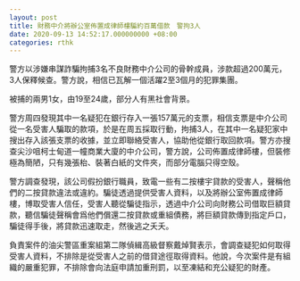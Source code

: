 ```yaml
---
layout: post
title: 財務中介將辦公室佈置成律師樓騙約百萬借款　警拘3人
date: 2020-09-13 14:52:17.000000000 +08:00
categories: rthk
---
```


警方以涉嫌串謀詐騙拘捕3名不良財務中介公司的骨幹成員，涉款超過200萬元，3人保釋候查。警方說，相信已瓦解一個活躍2至3個月的犯罪集團。

被捕的兩男1女，由19至24歲，部分人有黑社會背景。

警方周四發現其中一名疑犯在銀行存入一張157萬元的支票，相信支票是中介公司從一名受害人騙取的款項，於是在周五採取行動，拘捕3人，在其中一名疑犯家中搜出存入該張支票的收據，並立即聯絡受害人，協助他從銀行取回款項。警方亦搜查尖沙咀柯士甸道一幢商業大廈的中介公司，警方說，公司佈置成律師樓，但裝修極為簡陋，只有幾張枱、裝著白紙的文件夾，而部分電腦只得空殼。

警方調查發現，該公司假扮銀行職員，致電一些有二按樓宇貸款的受害人，聲稱他們的二按貸款違法或違約。騙徒透過提供受害人資料，以及將辦公室佈置成律師樓，博取受害人信任，受害人聽從騙徒指示，透過中介公司向財務公司借取巨額貸款，聽信騙徒聲稱會爲他們償還二按貸款或重組債務，將巨額貸款傳到指定戶口，騙徒得手後，將貸款迅速取走，然後逃之夭夭。

負責案件的油尖警區重案組第二隊偵緝高級督察戴焯賢表示，會調查疑犯如何取得受害人資料，不排除是從受害人之前的借貸途徑取得資料。他說，今次案件是有組織的嚴重犯罪，不排除會向法庭申請加重刑罰，以至凍結和充公疑犯的財產。
